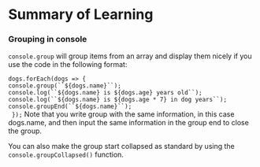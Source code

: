 <h1>Summary of Learning</h1>

<h3>Grouping in console</h3>

`console.group` will group items from an array and display them nicely if you use the code in the following format:

`dogs.forEach(dogs => {`<br>
      `console.group(``${dogs.name}``);`<br>
      `console.log(``${dogs.name} is ${dogs.age} years old``);` <br>
      `console.log(``${dogs.name} is ${dogs.age * 7} in dog years``);` <br>
      `console.groupEnd(``${dogs.name}``);` <br>
     ` });`
Note that you write group with the same information, in this case dogs.name, and then input the same information in the group end to close the group.

You can also make the group start collapsed as standard by using the `console.groupCollapsed()` function.
